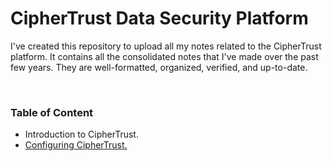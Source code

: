 # CipherTrust Data Security Platform

I've created this repository to upload all my notes related to the CipherTrust platform. It contains all the consolidated notes that I've made over the past few years. They are well-formatted, organized, verified, and up-to-date.

<br>

### Table of Content

+ Introduction to CipherTrust.
+ [Configuring CipherTrust.](CT_Configuration/README.md)

